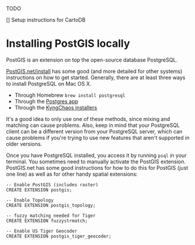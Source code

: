 TODO

[] Setup instructions for CartoDB

# Installing PostGIS locally

PostGIS is an extension on top the open-source database PostgreSQL.

[PostGIS.net/install](http://postgis.net/install/) has some good (and more detailed for other systems) instructions on how to get started. Generally, there are at least three ways to install PostgreSQL on Mac OS X. 

* Through Homebrew `brew install postgresql`
* Through the [Postgres app](http://postgresapp.com/)
* Through the [KyngChaos installers](http://www.kyngchaos.com/software/postgres)

It's a good idea to only use one of these methods, since mixing and matching can cause problems. Also, keep in mind that your PostgreSQL client can be a different version from your PostgreSQL server, which can cause problems if you're trying to use new features that aren't supported in older versions.

Once you have PostgreSQL installed, you access it by running `psql` in your terminal. You sometimes need to manually activate the PostGIS extension. PostGIS.net has some good instructions for how to do this for PostGIS (just one line) as well as for other handy spatial extensions:

````
-- Enable PostGIS (includes raster)
CREATE EXTENSION postgis;

-- Enable Topology
CREATE EXTENSION postgis_topology;

-- fuzzy matching needed for Tiger
CREATE EXTENSION fuzzystrmatch;

-- Enable US Tiger Geocoder
CREATE EXTENSION postgis_tiger_geocoder;
````
